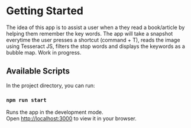 # Getting Started 

The idea of this app is to assist a user when a they read a book/article by helping them remember the key words. The app will take a snapshot everytime the user presses a shortcut (command + T), reads the image using Tesseract JS, filters the stop words and displays the keywords as a bubble map. Work in progress.

## Available Scripts

In the project directory, you can run:

### `npm run start`

Runs the app in the development mode.\
Open [http://localhost:3000](http://localhost:3000) to view it in your browser.
